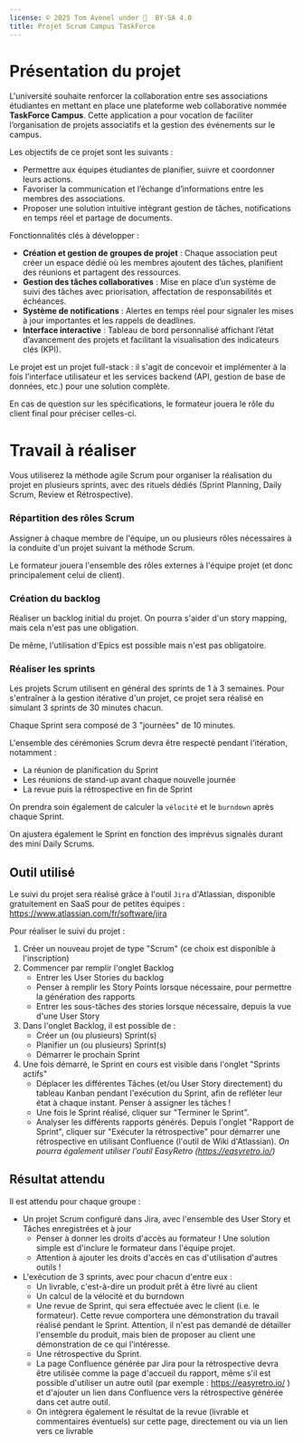 ```yaml
---
license: © 2025 Tom Avenel under 󰵫  BY-SA 4.0
title: Projet Scrum Campus TaskForce
---
```


# Présentation du projet 

L'université souhaite renforcer la collaboration entre ses associations étudiantes en mettant en place une plateforme web collaborative nommée **TaskForce Campus**. Cette application a pour vocation de faciliter l’organisation de projets associatifs et la gestion des événements sur le campus.

Les objectifs de ce projet sont les suivants :

- Permettre aux équipes étudiantes de planifier, suivre et coordonner leurs actions.
- Favoriser la communication et l’échange d’informations entre les membres des associations.
- Proposer une solution intuitive intégrant gestion de tâches, notifications en temps réel et partage de documents.

Fonctionnalités clés à développer :

- **Création et gestion de groupes de projet** : Chaque association peut créer un espace dédié où les membres ajoutent des tâches, planifient des réunions et partagent des ressources.
- **Gestion des tâches collaboratives** : Mise en place d’un système de suivi des tâches avec priorisation, affectation de responsabilités et échéances.
- **Système de notifications** : Alertes en temps réel pour signaler les mises à jour importantes et les rappels de deadlines.
- **Interface interactive** : Tableau de bord personnalisé affichant l’état d’avancement des projets et facilitant la visualisation des indicateurs clés (KPI).

Le projet est un projet full-stack : il s'agit de concevoir et implémenter à la fois l’interface utilisateur et les services backend (API, gestion de base de données, etc.) pour une solution complète.

En cas de question sur les spécifications, le formateur jouera le rôle du client final pour préciser celles-ci.

# Travail à réaliser 
 
Vous utiliserez la méthode agile Scrum pour organiser la réalisation du projet en plusieurs sprints, avec des rituels dédiés (Sprint Planning, Daily Scrum, Review et Rétrospective).

### Répartition des rôles Scrum 

Assigner à chaque membre de l'équipe, un ou plusieurs rôles nécessaires à la conduite d'un projet suivant la méthode Scrum. 

Le formateur jouera l'ensemble des rôles externes à l'équipe projet (et donc principalement celui de client). 

### Création du backlog 

Réaliser un backlog initial du projet. On pourra s'aider d'un story mapping, mais cela n'est pas une obligation. 

De même, l'utilisation d'Epics est possible mais n'est pas obligatoire. 

### Réaliser les sprints 

Les projets Scrum utilisent en général des sprints de 1 à 3 semaines. Pour s'entraîner à la gestion itérative d'un projet, ce projet sera réalisé en simulant 3 sprints de 30 minutes chacun. 

Chaque Sprint sera composé de 3 "journées" de 10 minutes. 

L'ensemble des cérémonies Scrum devra être respecté pendant l'itération, notamment : 

- La réunion de planification du Sprint 
- Les réunions de stand-up avant chaque nouvelle journée 
- La revue puis la rétrospective en fin de Sprint 

On prendra soin également de calculer la `vélocité` et le `burndown` après chaque Sprint. 
 
On ajustera également le Sprint en fonction des imprévus signalés durant des mini Daily Scrums.

## Outil utilisé 

Le suivi du projet sera réalisé grâce à l'outil `Jira` d'Atlassian, disponible gratuitement en SaaS pour de petites équipes : <https://www.atlassian.com/fr/software/jira>  

Pour réaliser le suivi du projet : 

1. Créer un nouveau projet de type "Scrum" (ce choix est disponible à l'inscription) 
2. Commencer par remplir l'onglet Backlog 
	- Entrer les User Stories du backlog 
	- Penser à remplir les Story Points lorsque nécessaire, pour permettre la génération des rapports 
	- Entrer les sous-tâches des stories lorsque nécessaire, depuis la vue d'une User Story 
3. Dans l'onglet Backlog, il est possible de : 
	- Créer un (ou plusieurs) Sprint(s) 
	- Planifier un (ou plusieurs) Sprint(s) 
	- Démarrer le prochain Sprint 
4. Une fois démarré, le Sprint en cours est visible dans l'onglet "Sprints actifs" 
	- Déplacer les différentes Tâches (et/ou User Story directement) du tableau Kanban pendant l'exécution du Sprint, afin de refléter leur état à chaque instant. Penser à assigner les tâches ! 
	- Une fois le Sprint réalisé, cliquer sur "Terminer le Sprint". 
	- Analyser les différents rapports générés. Depuis l'onglet "Rapport de Sprint", cliquer sur "Exécuter la rétrospective" pour démarrer une rétrospective en utilisant Confluence (l'outil de Wiki d'Atlassian). _On pourra également utiliser l'outil EasyRetro (<https://easyretro.io/>)_


## Résultat attendu  

Il est attendu pour chaque groupe : 

* Un projet Scrum configuré dans Jira, avec l'ensemble des User Story et Tâches enregistrées et à jour 
	- Penser à donner les droits d'accès au formateur ! Une solution simple est d'inclure le formateur dans l'équipe projet.
	- Attention à ajouter les droits d'accès en cas d'utilisation d'autres outils ! 
* L'exécution de 3 sprints, avec pour chacun d'entre eux : 
	- Un livrable, c'est-à-dire un produit prêt à être livré au client 
	- Un calcul de la vélocité et du burndown 
	- Une revue de Sprint, qui sera effectuée avec le client (i.e. le formateur). Cette revue comportera une démonstration du travail réalisé pendant le Sprint. Attention, il n'est pas demandé de détailler l'ensemble du produit, mais bien de proposer au client une démonstration de ce qui l'intéresse. 
	- Une rétrospective du Sprint. 
	- La page Confluence générée par Jira pour la rétrospective devra être utilisée comme la page d'accueil du rapport, même s'il est possible d'utiliser un autre outil (par exemple : https://easyretro.io/ ) et d'ajouter un lien dans Confluence vers la rétrospective générée dans cet autre outil. 
	- On intègrera également le résultat de la revue (livrable et commentaires éventuels) sur cette page, directement ou via un lien vers ce livrable 

